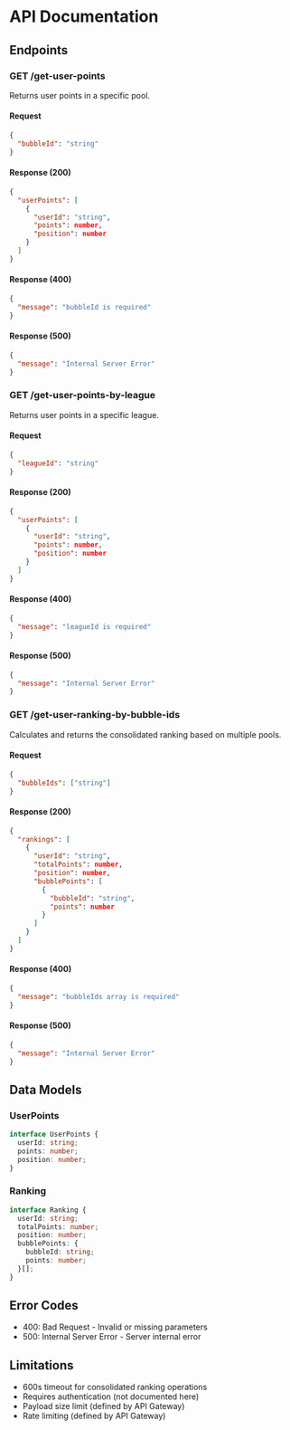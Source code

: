 # API Documentation

## Endpoints

### GET /get-user-points
Returns user points in a specific pool.

#### Request
```json
{
  "bubbleId": "string"
}
```

#### Response (200)
```json
{
  "userPoints": [
    {
      "userId": "string",
      "points": number,
      "position": number
    }
  ]
}
```

#### Response (400)
```json
{
  "message": "bubbleId is required"
}
```

#### Response (500)
```json
{
  "message": "Internal Server Error"
}
```

### GET /get-user-points-by-league
Returns user points in a specific league.

#### Request
```json
{
  "leagueId": "string"
}
```

#### Response (200)
```json
{
  "userPoints": [
    {
      "userId": "string",
      "points": number,
      "position": number
    }
  ]
}
```

#### Response (400)
```json
{
  "message": "leagueId is required"
}
```

#### Response (500)
```json
{
  "message": "Internal Server Error"
}
```

### GET /get-user-ranking-by-bubble-ids
Calculates and returns the consolidated ranking based on multiple pools.

#### Request
```json
{
  "bubbleIds": ["string"]
}
```

#### Response (200)
```json
{
  "rankings": [
    {
      "userId": "string",
      "totalPoints": number,
      "position": number,
      "bubblePoints": [
        {
          "bubbleId": "string",
          "points": number
        }
      ]
    }
  ]
}
```

#### Response (400)
```json
{
  "message": "bubbleIds array is required"
}
```

#### Response (500)
```json
{
  "message": "Internal Server Error"
}
```

## Data Models

### UserPoints
```typescript
interface UserPoints {
  userId: string;
  points: number;
  position: number;
}
```

### Ranking
```typescript
interface Ranking {
  userId: string;
  totalPoints: number;
  position: number;
  bubblePoints: {
    bubbleId: string;
    points: number;
  }[];
}
```

## Error Codes
- 400: Bad Request - Invalid or missing parameters
- 500: Internal Server Error - Server internal error

## Limitations
- 600s timeout for consolidated ranking operations
- Requires authentication (not documented here)
- Payload size limit (defined by API Gateway)
- Rate limiting (defined by API Gateway)